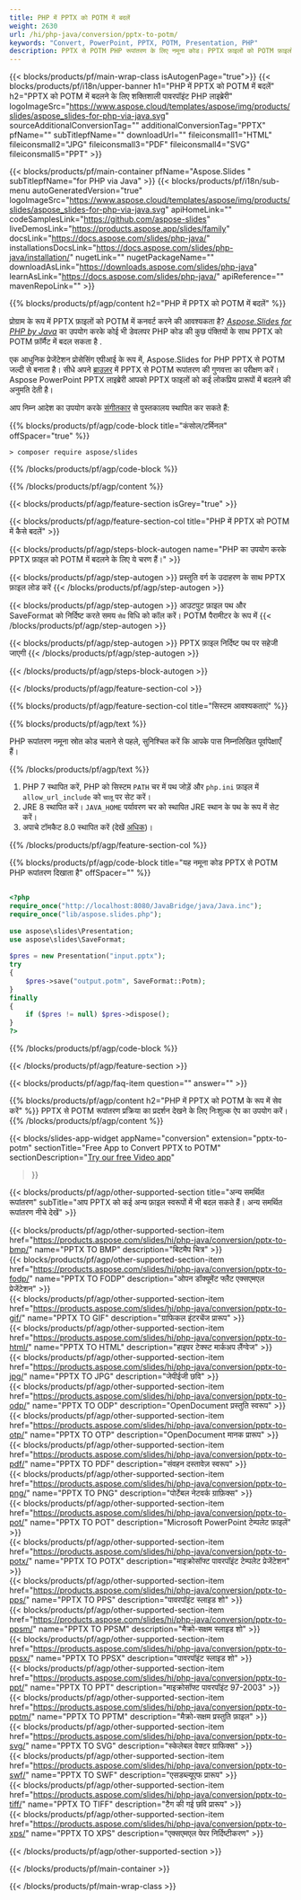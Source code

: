 ```yaml
---
title: PHP में PPTX को POTM में बदलें
weight: 2630
url: /hi/php-java/conversion/pptx-to-potm/ 
keywords: "Convert, PowerPoint, PPTX, POTM, Presentation, PHP"
description: PPTX से POTM PHP रूपांतरण के लिए नमूना कोड। PPTX फ़ाइलों को POTM फ़ाइलों में बैच रूपांतरण के लिए PowerPoint PHP API का उपयोग करें।
---
```


{{< blocks/products/pf/main-wrap-class isAutogenPage="true">}}
{{< blocks/products/pf/i18n/upper-banner h1="PHP में PPTX को POTM में बदलें" h2="PPTX को POTM में बदलने के लिए शक्तिशाली पावरपॉइंट PHP लाइब्रेरी" logoImageSrc="https://www.aspose.cloud/templates/aspose/img/products/slides/aspose_slides-for-php-via-java.svg" sourceAdditionalConversionTag="" additionalConversionTag="PPTX" pfName="" subTitlepfName="" downloadUrl="" fileiconsmall1="HTML" fileiconsmall2="JPG" fileiconsmall3="PDF" fileiconsmall4="SVG" fileiconsmall5="PPT" >}}

{{< blocks/products/pf/main-container pfName="Aspose.Slides " subTitlepfName="for PHP via Java" >}}
{{< blocks/products/pf/i18n/sub-menu autoGeneratedVersion="true" logoImageSrc="https://www.aspose.cloud/templates/aspose/img/products/slides/aspose_slides-for-php-via-java.svg" apiHomeLink="" codeSamplesLink="https://github.com/aspose-slides" liveDemosLink="https://products.aspose.app/slides/family" docsLink="https://docs.aspose.com/slides/php-java/" installationsDocsLink="https://docs.aspose.com/slides/php-java/installation/" nugetLink="" nugetPackageName="" downloadAsLink="https://downloads.aspose.com/slides/php-java" learnAsLink="https://docs.aspose.com/slides/php-java/" apiReference="" mavenRepoLink="" >}}

{{% blocks/products/pf/agp/content h2="PHP में PPTX को POTM में बदलें" %}}

प्रोग्राम के रूप में PPTX फ़ाइलों को POTM में कनवर्ट करने की आवश्यकता है? [*Aspose.Slides for PHP by Java*](https://products.aspose.com/slides/hi/php-java/) का उपयोग करके कोई भी डेवलपर PHP कोड की कुछ पंक्तियों के साथ PPTX को POTM फ़ॉर्मैट में बदल सकता है .

एक आधुनिक प्रेजेंटेशन प्रोसेसिंग एपीआई के रूप में, Aspose.Slides for PHP PPTX से POTM जल्दी से बनाता है। सीधे अपने [ब्राउज़र](https://products.aspose.app/slides/conversion) में PPTX से POTM रूपांतरण की गुणवत्ता का परीक्षण करें। Aspose PowerPoint PPTX लाइब्रेरी आपको PPTX फाइलों को कई लोकप्रिय प्रारूपों में बदलने की अनुमति देती है।

आप निम्न आदेश का उपयोग करके [संगीतकार](https://packagist.org/packages/aspose/slides) से पुस्तकालय स्थापित कर सकते हैं:

{{% blocks/products/pf/agp/code-block title="कंसोल/टर्मिनल" offSpacer="true" %}}

```console
> composer require aspose/slides 

```

{{% /blocks/products/pf/agp/code-block %}}

{{% /blocks/products/pf/agp/content %}}

{{< blocks/products/pf/agp/feature-section isGrey="true" >}}

{{< blocks/products/pf/agp/feature-section-col title="PHP में PPTX को POTM में कैसे बदलें" >}}

{{< blocks/products/pf/agp/steps-block-autogen name="PHP का उपयोग करके PPTX फ़ाइल को POTM में बदलने के लिए ये चरण हैं।" >}}

{{< blocks/products/pf/agp/step-autogen >}}
प्रस्तुति वर्ग के उदाहरण के साथ PPTX फ़ाइल लोड करें
{{< /blocks/products/pf/agp/step-autogen >}}

{{< blocks/products/pf/agp/step-autogen >}}
आउटपुट फ़ाइल पथ और SaveFormat को निर्दिष्ट करते समय `सेव` विधि को कॉल करें। POTM पैरामीटर के रूप में
{{< /blocks/products/pf/agp/step-autogen >}}

{{< blocks/products/pf/agp/step-autogen >}}
PPTX फ़ाइल निर्दिष्ट पथ पर सहेजी जाएगी
{{< /blocks/products/pf/agp/step-autogen >}}

{{< /blocks/products/pf/agp/steps-block-autogen >}}

{{< /blocks/products/pf/agp/feature-section-col >}}

{{% blocks/products/pf/agp/feature-section-col title="सिस्टम आवश्यकताएं" %}}

{{% blocks/products/pf/agp/text %}}

 PHP रूपांतरण नमूना स्रोत कोड चलाने से पहले, सुनिश्चित करें कि आपके पास निम्नलिखित पूर्वापेक्षाएँ हैं।

{{% /blocks/products/pf/agp/text %}}

1. PHP 7 स्थापित करें, PHP को सिस्टम `PATH` चर में पथ जोड़ें और `php.ini` फ़ाइल में `allow_url_include` को `चालू` पर सेट करें।
1. JRE 8 स्थापित करें। `JAVA_HOME` पर्यावरण चर को स्थापित JRE स्थान के पथ के रूप में सेट करें।
1. अपाचे टॉमकैट 8.0 स्थापित करें (देखें [अधिक](https://docs.aspose.com/slides/php-java/installation/))। 

{{% /blocks/products/pf/agp/feature-section-col %}}

{{% blocks/products/pf/agp/code-block title="यह नमूना कोड PPTX से POTM PHP रूपांतरण दिखाता है" offSpacer="" %}}

```php

<?php
require_once("http://localhost:8080/JavaBridge/java/Java.inc");
require_once("lib/aspose.slides.php");
 
use aspose\slides\Presentation;
use aspose\slides\SaveFormat;
 
$pres = new Presentation("input.pptx");
try
{
    $pres->save("output.potm", SaveFormat::Potm);
}
finally
{
    if ($pres != null) $pres->dispose();
}
?>

```
{{% /blocks/products/pf/agp/code-block %}}

{{< /blocks/products/pf/agp/feature-section >}}

{{< blocks/products/pf/agp/faq-item question="" answer="" >}}
 
{{% blocks/products/pf/agp/content h2="PHP में PPTX को POTM के रूप में सेव करें" %}}
PPTX से POTM रूपांतरण प्रक्रिया का प्रदर्शन देखने के लिए निःशुल्क ऐप का उपयोग करें। 
{{% /blocks/products/pf/agp/content %}}

<!-- aboutfile Starts -->

{{< blocks/slides-app-widget 
appName="conversion"
extension="pptx-to-potm"
sectionTitle="Free App to Convert PPTX to POTM" 
sectionDescription="[Try our free Video app](https://products.aspose.app/slides/video/)" 
>}}

<!-- aboutfile Ends -->

{{< blocks/products/pf/agp/other-supported-section title="अन्य समर्थित रूपांतरण" subTitle="आप PPTX को कई अन्य फ़ाइल स्वरूपों में भी बदल सकते हैं। अन्य समर्थित रूपांतरण नीचे देखें" >}}

{{< blocks/products/pf/agp/other-supported-section-item href="https://products.aspose.com/slides/hi/php-java/conversion/pptx-to-bmp/" name="PPTX TO BMP" description="बिटमैप चित्र" >}}  
{{< blocks/products/pf/agp/other-supported-section-item href="https://products.aspose.com/slides/hi/php-java/conversion/pptx-to-fodp/" name="PPTX TO FODP" description="ओपन डॉक्यूमेंट फ्लैट एक्सएमएल प्रेजेंटेशन" >}}  
{{< blocks/products/pf/agp/other-supported-section-item href="https://products.aspose.com/slides/hi/php-java/conversion/pptx-to-gif/" name="PPTX TO GIF" description="ग्राफिकल इंटरचेंज प्रारूप" >}}  
{{< blocks/products/pf/agp/other-supported-section-item href="https://products.aspose.com/slides/hi/php-java/conversion/pptx-to-html/" name="PPTX TO HTML" description="हाइपर टेक्स्ट मार्कअप लैंग्वेज" >}}  
{{< blocks/products/pf/agp/other-supported-section-item href="https://products.aspose.com/slides/hi/php-java/conversion/pptx-to-jpg/" name="PPTX TO JPG" description="जेपीईजी छवि" >}}  
{{< blocks/products/pf/agp/other-supported-section-item href="https://products.aspose.com/slides/hi/php-java/conversion/pptx-to-odp/" name="PPTX TO ODP" description="OpenDocument प्रस्तुति स्वरूप" >}}  
{{< blocks/products/pf/agp/other-supported-section-item href="https://products.aspose.com/slides/hi/php-java/conversion/pptx-to-otp/" name="PPTX TO OTP" description="OpenDocument मानक प्रारूप" >}}  
{{< blocks/products/pf/agp/other-supported-section-item href="https://products.aspose.com/slides/hi/php-java/conversion/pptx-to-pdf/" name="PPTX TO PDF" description="संवहन दस्तावेज़ स्वरूप" >}}  
{{< blocks/products/pf/agp/other-supported-section-item href="https://products.aspose.com/slides/hi/php-java/conversion/pptx-to-png/" name="PPTX TO PNG" description="पोर्टेबल नेटवर्क ग्राफ़िक्स" >}}  
{{< blocks/products/pf/agp/other-supported-section-item href="https://products.aspose.com/slides/hi/php-java/conversion/pptx-to-pot/" name="PPTX TO POT" description="Microsoft PowerPoint टेम्पलेट फ़ाइलें" >}}  
{{< blocks/products/pf/agp/other-supported-section-item href="https://products.aspose.com/slides/hi/php-java/conversion/pptx-to-potx/" name="PPTX TO POTX" description="माइक्रोसॉफ्ट पावरपॉइंट टेम्पलेट प्रेजेंटेशन" >}}  
{{< blocks/products/pf/agp/other-supported-section-item href="https://products.aspose.com/slides/hi/php-java/conversion/pptx-to-pps/" name="PPTX TO PPS" description="पावरपॉइंट स्लाइड शो" >}}  
{{< blocks/products/pf/agp/other-supported-section-item href="https://products.aspose.com/slides/hi/php-java/conversion/pptx-to-ppsm/" name="PPTX TO PPSM" description="मैक्रो-सक्षम स्लाइड शो" >}}  
{{< blocks/products/pf/agp/other-supported-section-item href="https://products.aspose.com/slides/hi/php-java/conversion/pptx-to-ppsx/" name="PPTX TO PPSX" description="पावरपॉइंट स्लाइड शो" >}}  
{{< blocks/products/pf/agp/other-supported-section-item href="https://products.aspose.com/slides/hi/php-java/conversion/pptx-to-ppt/" name="PPTX TO PPT" description="माइक्रोसॉफ्ट पावरपॉइंट 97-2003" >}}  
{{< blocks/products/pf/agp/other-supported-section-item href="https://products.aspose.com/slides/hi/php-java/conversion/pptx-to-pptm/" name="PPTX TO PPTM" description="मैक्रो-सक्षम प्रस्तुति फ़ाइल" >}}  
{{< blocks/products/pf/agp/other-supported-section-item href="https://products.aspose.com/slides/hi/php-java/conversion/pptx-to-svg/" name="PPTX TO SVG" description="स्केलेबल वेक्टर ग्राफिक्स" >}}  
{{< blocks/products/pf/agp/other-supported-section-item href="https://products.aspose.com/slides/hi/php-java/conversion/pptx-to-swf/" name="PPTX TO SWF" description="एसडब्ल्यूएफ प्रारूप" >}}  
{{< blocks/products/pf/agp/other-supported-section-item href="https://products.aspose.com/slides/hi/php-java/conversion/pptx-to-tiff/" name="PPTX TO TIFF" description="टैग की गई छवि प्रारूप" >}}  
{{< blocks/products/pf/agp/other-supported-section-item href="https://products.aspose.com/slides/hi/php-java/conversion/pptx-to-xps/" name="PPTX TO XPS" description="एक्सएमएल पेपर निर्दिष्टीकरण" >}}  


{{< /blocks/products/pf/agp/other-supported-section >}}

{{< /blocks/products/pf/main-container >}}
    
{{< /blocks/products/pf/main-wrap-class >}}